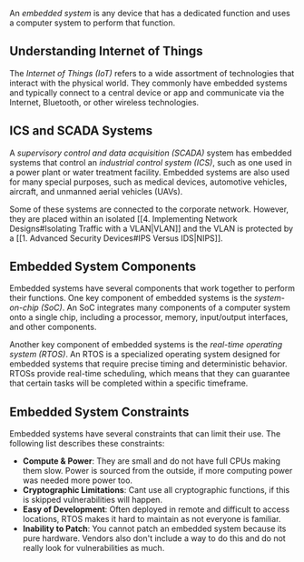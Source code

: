 An *embedded system* is any device that has a dedicated function and uses a computer system to perform that function.

## Understanding Internet of Things
The *Internet of Things (IoT)* refers to a wide assortment of technologies that interact with the physical world. They commonly have embedded systems and typically connect to a central device or app and communicate via the Internet, Bluetooth, or other wireless technologies.

## ICS and SCADA Systems
A *supervisory control and data acquisition (SCADA)* system has embedded systems that control an *industrial control system (ICS)*, such as one used in a power plant or water treatment facility. Embedded systems are also used for many special purposes, such as medical devices, automotive vehicles, aircraft, and unmanned aerial vehicles (UAVs).

Some of these systems are connected to the corporate network. However, they are placed within an isolated [[4. Implementing Network Designs#Isolating Traffic with a VLAN|VLAN]] and the VLAN is protected by a [[1. Advanced Security Devices#IPS Versus IDS|NIPS]].

## Embedded System Components
Embedded systems have several components that work together to perform their functions.
One key component of embedded systems is the *system-on-chip (SoC)*. An SoC integrates many components of a computer system onto a single chip, including a processor, memory, input/output interfaces, and other components.

Another key component of embedded systems is the *real-time operating system (RTOS)*. An RTOS is a specialized operating system designed for embedded systems that require precise timing and deterministic behavior. RTOSs provide real-time scheduling, which means that they can guarantee that certain tasks will be completed within a specific timeframe.

## Embedded System Constraints
Embedded systems have several constraints that can limit their use. The following list describes these constraints:

* **Compute & Power**: They are small and do not have full CPUs making them slow. Power is sourced from the outside, if more computing power was needed more power too.
* **Cryptographic Limitations**: Cant use all cryptographic functions, if this is skipped vulnerabilities will happen.
* **Easy of Development**: Often deployed in remote and difficult to access locations, RTOS makes it hard to maintain as not everyone is familiar.
* **Inability to Patch**: You cannot patch an embedded system because its pure hardware. Vendors also don't include a way to do this and do not really look for vulnerabilities as much.

